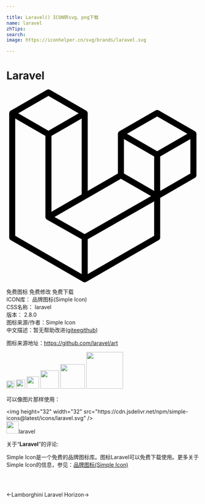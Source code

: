 ```yaml
---

title: Laravel() ICON转svg、png下载
name: laravel
zhTips: 
search: 
image: https://iconhelper.cn/svg/brands/laravel.svg

---
```


# Laravel  <small style="font-size: 60%;font-weight: 100"></small>

<div id="svg" class="svg-wrap">
<svg role="img" viewBox="0 0 24 24" xmlns="http://www.w3.org/2000/svg"><title>Laravel icon</title><path d="M23.644 5.43c.009.032.014.065.014.099v5.15c0 .135-.073.26-.189.326l-4.323 2.49v4.934c0 .135-.072.258-.188.326L9.931 23.95c-.021.012-.043.02-.066.027-.008.002-.016.008-.024.01-.063.018-.13.018-.192 0-.011-.002-.02-.008-.029-.012-.021-.008-.043-.014-.063-.025L.534 18.755c-.117-.068-.189-.191-.189-.326V2.974c0-.033.005-.066.014-.098.003-.012.01-.021.014-.032.006-.02.014-.04.023-.058.004-.013.015-.022.023-.033.012-.016.021-.031.033-.045.012-.01.025-.018.037-.027.014-.012.027-.024.041-.034h.001L5.044.05c.115-.067.259-.067.375 0l4.512 2.597h.002c.015.01.027.021.041.033.012.009.025.018.037.027.013.014.021.029.033.045.008.011.02.021.025.033.011.019.017.038.024.058.003.011.011.021.013.032.01.031.014.064.014.098v9.652l3.76-2.164V5.527c0-.033.005-.066.014-.098.003-.011.009-.021.013-.032.007-.02.014-.039.024-.059.007-.012.018-.021.025-.033.012-.015.021-.03.033-.043.012-.012.025-.02.037-.028.014-.011.026-.023.041-.032h.001l4.513-2.598c.116-.067.259-.067.375 0l4.513 2.598c.016.01.027.021.042.031.012.01.025.018.036.028.013.014.022.029.034.044.008.012.019.021.024.033.011.02.018.039.024.059.006.011.012.022.015.033zm-.74 5.032V6.179l-1.578.908-2.182 1.256v4.283l3.76-2.164zm-4.511 7.75v-4.287l-2.146 1.225-6.127 3.498v4.326l8.273-4.762zM1.095 3.624v14.588l8.273 4.762v-4.326l-4.322-2.445-.002-.003h-.002c-.014-.01-.025-.021-.04-.031-.011-.01-.024-.018-.035-.027l-.001-.002c-.013-.012-.021-.025-.031-.039-.01-.012-.021-.023-.028-.037h-.002c-.008-.014-.013-.031-.02-.047-.006-.016-.014-.027-.018-.043-.004-.018-.006-.037-.008-.057-.002-.014-.006-.027-.006-.041V5.789l-2.18-1.257-1.578-.908zM5.231.81l-3.76 2.164 3.76 2.164 3.758-2.164L5.231.81zm1.956 13.505l2.182-1.256V3.624l-1.58.909-2.182 1.256v9.435l1.58-.909zM18.769 3.364l-3.76 2.164 3.76 2.163 3.759-2.164-3.759-2.163zm-.376 4.979l-2.182-1.256-1.579-.908v4.283l2.182 1.256 1.579.908V8.343zm-8.65 9.654l5.514-3.148 2.756-1.572-3.757-2.163-4.324 2.489-3.941 2.27 3.752 2.124z"/></svg>
</div>
<detail full-name='laravel'></detail>

<div class="detail-page">
<p>
<span><span class="badge-success badge">免费图标</span> <span class="badge-success badge">免费修改</span>  <span class="badge-success badge">免费下载</span> </span>
<br/>
<span>
ICON库：
<span class="badge-secondary badge">品牌图标(Simple Icon)</span> 
</span>
<br/>
<span>
CSS名称：
<span class="badge-secondary badge">laravel</span> 
</span>

<br/>
<span>
版本：
<span class="badge-secondary badge">2.8.0</span> 
</span>
<br/>
<span>图标来源/作者：<span class="badge-light badge">Simple Icon</span></span> 
<br/>
<span class="zh-detail">中文描述：暂无<span class="help-link"><span>帮助改进</span>(<a href="https://gitee.com/liuwave/icon-helper/edit/master/json/brands/laravel.json" target="_blank" rel="noopener noreferrer">gitee</a><a href="https://github.com/liuwave/icon-helper/edit/master/json/brands/laravel.json" target="_blank" rel="noopener noreferrer">github</a></span>)</span><br/>
</p>
</div><div class="description description alert alert-light"><p>图标来源地址：<a href="https://github.com/laravel/art" target="_blank" rel="noopener noreferrer">https://github.com/laravel/art</a></p></div>
<div class="alert alert-dark">
<img height="21" width="21" src="https://cdn.jsdelivr.net/npm/simple-icons@latest/icons/laravel.svg" />
<img height="24" width="24" src="https://cdn.jsdelivr.net/npm/simple-icons@latest/icons/laravel.svg" />
<img height="32" width="32" src="https://cdn.jsdelivr.net/npm/simple-icons@latest/icons/laravel.svg" />
<img height="48" width="48" src="https://cdn.jsdelivr.net/npm/simple-icons@latest/icons/laravel.svg" />
<img height="64" width="64" src="https://cdn.jsdelivr.net/npm/simple-icons@latest/icons/laravel.svg" />
<img height="96" width="96" src="https://cdn.jsdelivr.net/npm/simple-icons@latest/icons/laravel.svg" />

</div>
<div>
  <p>可以像图片那样使用：    
  </p>
  <div class="alert alert-primary" style="font-size: 14px">
    &lt;img height="32" width="32" src="https://cdn.jsdelivr.net/npm/simple-icons@latest/icons/laravel.svg" /&gt;
    <copy-btn content='<img height="32" width="32" src="https://cdn.jsdelivr.net/npm/simple-icons@latest/icons/laravel.svg" />'></copy-btn>
  </div>
  <div class="alert alert-secondary">
    <img height="32" width="32" src="https://cdn.jsdelivr.net/npm/simple-icons@latest/icons/laravel.svg" />laravel
    <copy-btn content="laravel" btn-title="复制图标名称"></copy-btn>
  </div>
</div>
<div class="icon-detail__container">
<p>关于“<b>Laravel</b>”的评论:</p>
</div>
<Vssue title="关于“Laravel”的评论" />
<div><p>Simple Icon是一个免费的品牌图标库。图标Laravel可以免费下载使用。更多关于  Simple Icon的信息，参见：<a target="_blank" href="https://iconhelper.cn/brands.html">品牌图标(Simple Icon)</a>
</p></div>


<div style="padding:2rem 0 " class="page-nav"><p class="inner"><span class="prev">←<router-link to="/icon/lamborghini.html">Lamborghini</router-link></span> <span class="next"><router-link to="/icon/laravel-horizon.html">Laravel Horizon</router-link>→</span></p></div>
